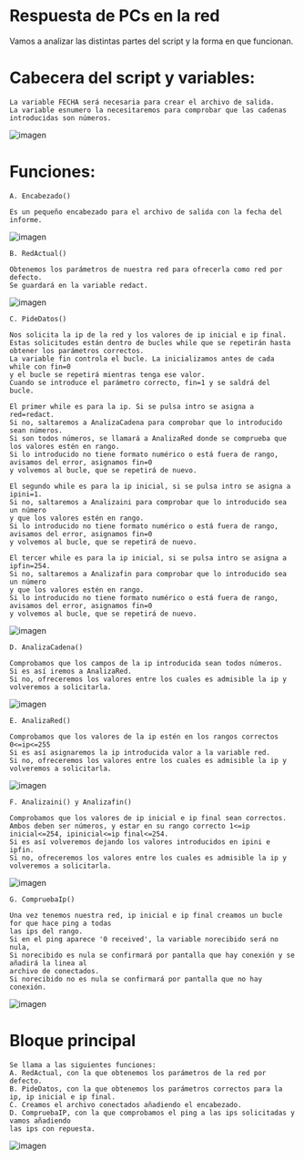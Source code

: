 ﻿# Respuesta de PCs en la red

Vamos a analizar las distintas partes del script y la forma en que funcionan.

# Cabecera del script y variables:

	La variable FECHA será necesaria para crear el archivo de salida. 
	La variable esnumero la necesitaremos para comprobar que las cadenas introducidas son números.

![imagen](https://github.com/mikkgh/Linux-Scripts/blob/main/capturas/variables.png)


# Funciones:

	A. Encabezado()

	Es un pequeño encabezado para el archivo de salida con la fecha del informe.

![imagen](https://github.com/mikkgh/Linux-Scripts/blob/main/capturas/encabezado.png)
	
	B. RedActual()
		
	Obtenemos los parámetros de nuestra red para ofrecerla como red por defecto.
	Se guardará en la variable redact.

![imagen](https://github.com/mikkgh/Linux-Scripts/blob/main/capturas/redactual.png)

	C. PideDatos()

	Nos solicita la ip de la red y los valores de ip inicial e ip final.
	Estas solicitudes están dentro de bucles while que se repetirán hasta obtener los parámetros correctos.
	La variable fin controla el bucle. La inicializamos antes de cada while con fin=0
	y el bucle se repetirá mientras tenga ese valor.
	Cuando se introduce el parámetro correcto, fin=1 y se saldrá del bucle.

	El primer while es para la ip. Si se pulsa intro se asigna a red=redact.
	Si no, saltaremos a AnalizaCadena para comprobar que lo introducido sean números.
	Si son todos números, se llamará a AnalizaRed donde se comprueba que los valores estén en rango.
	Si lo introducido no tiene formato numérico o está fuera de rango, avisamos del error, asignamos fin=0
	y volvemos al bucle, que se repetirá de nuevo.

	El segundo while es para la ip inicial, si se pulsa intro se asigna a ipini=1.
	Si no, saltaremos a Analizaini para comprobar que lo introducido sea un número
	y que los valores estén en rango.
	Si lo introducido no tiene formato numérico o está fuera de rango, avisamos del error, asignamos fin=0
	y volvemos al bucle, que se repetirá de nuevo.

	El tercer while es para la ip inicial, si se pulsa intro se asigna a ipfin=254.
	Si no, saltaremos a Analizafin para comprobar que lo introducido sea un número
	y que los valores estén en rango.
	Si lo introducido no tiene formato numérico o está fuera de rango, avisamos del error, asignamos fin=0
	y volvemos al bucle, que se repetirá de nuevo.

![imagen](https://github.com/mikkgh/Linux-Scripts/blob/main/capturas/pidedatos.png)

	D. AnalizaCadena()

	Comprobamos que los campos de la ip introducida sean todos números.
	Si es así iremos a AnalizaRed. 
	Si no, ofreceremos los valores entre los cuales es admisible la ip y volveremos a solicitarla.

![imagen](https://github.com/mikkgh/Linux-Scripts/blob/main/capturas/analizacadena.png)

	E. AnalizaRed()

	Comprobamos que los valores de la ip estén en los rangos correctos 0<=ip<=255
	Si es así asignaremos la ip introducida valor a la variable red.
	Si no, ofreceremos los valores entre los cuales es admisible la ip y volveremos a solicitarla.

![imagen](https://github.com/mikkgh/Linux-Scripts/blob/main/capturas/analizared.png)

	F. Analizaini() y Analizafin()

	Comprobamos que los valores de ip inicial e ip final sean correctos.
	Ambos deben ser números, y estar en su rango correcto 1<=ip inicial<=254, ipinicial<=ip final<=254.
	Si es así volveremos dejando los valores introducidos en ipini e ipfin.
	Si no, ofreceremos los valores entre los cuales es admisible la ip y volveremos a solicitarla.

![imagen](https://github.com/mikkgh/Linux-Scripts/blob/main/capturas/analizaini-fin.png)

	G. CompruebaIp()

	Una vez tenemos nuestra red, ip inicial e ip final creamos un bucle for que hace ping a todas
	las ips del rango. 
	Si en el ping aparece '0 received', la variable norecibido será no nula, 
	Si norecibido es nula se confirmará por pantalla que hay conexión y se añadirá la linea al 
	archivo de conectados.
	Si norecibido no es nula se confirmará por pantalla que no hay conexión.

![imagen](https://github.com/mikkgh/Linux-Scripts/blob/main/capturas/compruebaip.png)


# Bloque principal
	
	Se llama a las siguientes funciones:
	A. RedActual, con la que obtenemos los parámetros de la red por defecto.
	B. PideDatos, con la que obtenemos los parámetros correctos para la ip, ip inicial e ip final.
	C. Creamos el archivo conectados añadiendo el encabezado.
	D. CompruebaIP, con la que comprobamos el ping a las ips solicitadas y vamos añadiendo 
	las ips con repuesta.	

![imagen](https://github.com/mikkgh/Linux-Scripts/blob/main/capturas/bloqueprincipal.png)














